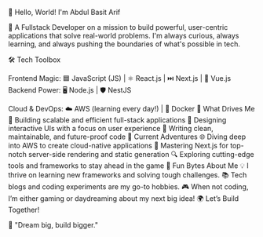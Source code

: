 👋 Hello, World! I'm Abdul Basit Arif

🚀 A Fullstack Developer on a mission to build powerful, user-centric applications that solve real-world problems. I'm always curious, always learning, and always pushing the boundaries of what's possible in tech.

🛠️ Tech Toolbox

Frontend Magic:
🟦 JavaScript (JS) | ⚛️ React.js | ⏭️ Next.js | 🔮 Vue.js
Backend Power:
🖥️ Node.js | 🛡️ NestJS

Cloud & DevOps:
☁️ AWS (learning every day!) | 🐳 Docker
🌟 What Drives Me
🔧 Building scalable and efficient full-stack applications
🎨 Designing interactive UIs with a focus on user experience
🧹 Writing clean, maintainable, and future-proof code
🎯 Current Adventures
🌐 Diving deep into AWS to create cloud-native applications
🚀 Mastering Next.js for top-notch server-side rendering and static generation
🔍 Exploring cutting-edge tools and frameworks to stay ahead in the game
🎉 Fun Bytes About Me
💡 I thrive on learning new frameworks and solving tough challenges.
📚 Tech blogs and coding experiments are my go-to hobbies.
🎮 When not coding, I’m either gaming or daydreaming about my next big idea!
🌍 Let’s Build Together!


🚀 "Dream big, build bigger."
